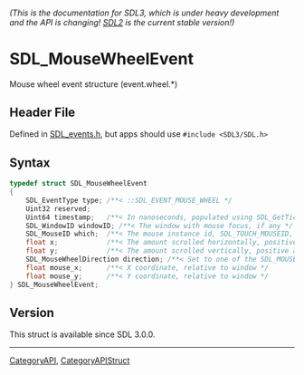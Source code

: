 ###### (This is the documentation for SDL3, which is under heavy development and the API is changing! [SDL2](https://wiki.libsdl.org/SDL2/) is the current stable version!)
# SDL_MouseWheelEvent

Mouse wheel event structure (event.wheel.*)

## Header File

Defined in [SDL_events.h](https://github.com/libsdl-org/SDL/blob/main/include/SDL3/SDL_events.h), but apps should use `#include <SDL3/SDL.h>`

## Syntax

```c
typedef struct SDL_MouseWheelEvent
{
    SDL_EventType type; /**< ::SDL_EVENT_MOUSE_WHEEL */
    Uint32 reserved;
    Uint64 timestamp;   /**< In nanoseconds, populated using SDL_GetTicksNS() */
    SDL_WindowID windowID; /**< The window with mouse focus, if any */
    SDL_MouseID which;  /**< The mouse instance id, SDL_TOUCH_MOUSEID, or SDL_PEN_MOUSEID */
    float x;            /**< The amount scrolled horizontally, positive to the right and negative to the left */
    float y;            /**< The amount scrolled vertically, positive away from the user and negative toward the user */
    SDL_MouseWheelDirection direction; /**< Set to one of the SDL_MOUSEWHEEL_* defines. When FLIPPED the values in X and Y will be opposite. Multiply by -1 to change them back */
    float mouse_x;      /**< X coordinate, relative to window */
    float mouse_y;      /**< Y coordinate, relative to window */
} SDL_MouseWheelEvent;
```

## Version

This struct is available since SDL 3.0.0.

----
[CategoryAPI](CategoryAPI), [CategoryAPIStruct](CategoryAPIStruct)

